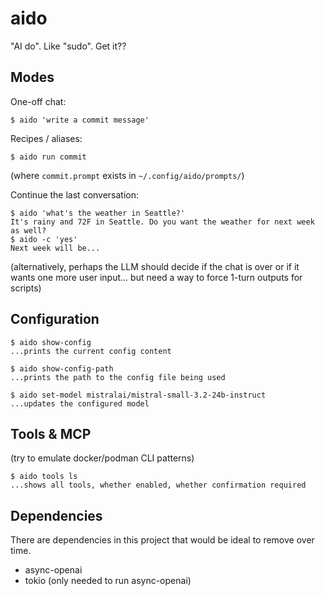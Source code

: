 # aido

"AI do". Like "sudo". Get it??

## Modes

One-off chat:

```
$ aido 'write a commit message'
```

Recipes / aliases:

```
$ aido run commit
```

(where `commit.prompt` exists in `~/.config/aido/prompts/`)

Continue the last conversation:

```
$ aido 'what's the weather in Seattle?'
It's rainy and 72F in Seattle. Do you want the weather for next week as well?
$ aido -c 'yes'
Next week will be...
```

(alternatively, perhaps the LLM should decide if the chat is over or if it wants one more user input... but need a way to force 1-turn outputs for scripts)

## Configuration

```
$ aido show-config
...prints the current config content
```

```
$ aido show-config-path
...prints the path to the config file being used
```

```
$ aido set-model mistralai/mistral-small-3.2-24b-instruct
...updates the configured model
```

## Tools & MCP
(try to emulate docker/podman CLI patterns)

```
$ aido tools ls
...shows all tools, whether enabled, whether confirmation required
```

## Dependencies

There are dependencies in this project that would be ideal to remove over time.

- async-openai
- tokio (only needed to run async-openai)